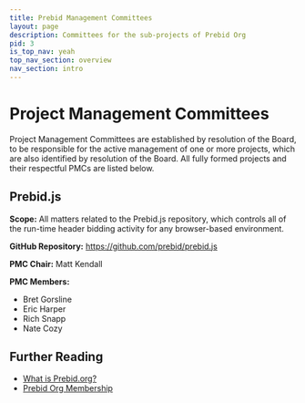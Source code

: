 ```yaml
---
title: Prebid Management Committees
layout: page
description: Committees for the sub-projects of Prebid Org
pid: 3
is_top_nav: yeah
top_nav_section: overview
nav_section: intro
---
```


<div class="bs-docs-section" markdown="1">

# Project Management Committees

Project Management Committees are established by resolution of the Board, to be responsible for the active management of one or more projects, which are also identified by resolution of the Board. All fully formed projects and their respectful PMCs are listed below.

## Prebid.js

**Scope:** All matters related to the Prebid.js repository, which controls all of the run-time header bidding activity for any browser-based environment.

**GitHub Repository:** https://github.com/prebid/prebid.js

**PMC Chair:** Matt Kendall

**PMC Members:**

* Bret Gorsline
* Eric Harper
* Rich Snapp
* Nate Cozy


## Further Reading

* [What is Prebid.org?]({{site.baseurl}}/overview/what-is-prebid-org.html)
* [Prebid Org Membership]({{site.baseurl}}/overview/prebid-members.html)

</div>
